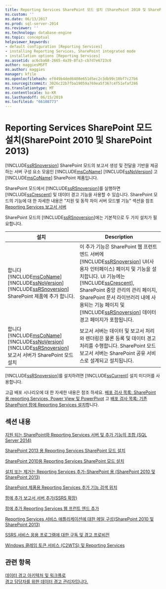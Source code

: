 ```yaml
---
title: Reporting Services SharePoint 모드 설치 (SharePoint 2010 및 SharePoint 2013) | Microsoft Docs
ms.custom: ''
ms.date: 06/13/2017
ms.prod: sql-server-2014
ms.reviewer: ''
ms.technology: database-engine
ms.topic: conceptual
helpviewer_keywords:
- default configuration [Reporting Services]
- installing Reporting Services, SharePoint integrated mode
- installation options [Reporting Services]
ms.assetid: ac6cba68-2665-4a39-8fa3-cb7d7e6723c0
author: maggiesMSFT
ms.author: maggies
manager: kfile
ms.openlocfilehash: ef049b4ded6408e651d5ec2c3db99c10bf7c27b6
ms.sourcegitcommit: 3026c22b7fba19059a769ea5f367c4f51efaf286
ms.translationtype: MT
ms.contentlocale: ko-KR
ms.lasthandoff: 06/15/2019
ms.locfileid: "66108773"
---
```

# <a name="reporting-services-sharepoint-mode-installation-sharepoint-2010-and-sharepoint-2013"></a>Reporting Services SharePoint 모드 설치(SharePoint 2010 및 SharePoint 2013)
  [!INCLUDE[ssRSnoversion](../../includes/ssrsnoversion-md.md)] SharePoint 모드의 보고서 생성 및 전달을 기반을 제공 하는 서버 구성 요소 모음인 [!INCLUDE[msCoName](../../includes/msconame-md.md)] [!INCLUDE[ssNoVersion](../../includes/ssnoversion-md.md)] 고 [!INCLUDE[msCoName](../../includes/msconame-md.md)] SharePoint 제품입니다.  
  
 SharePoint 모드에서 [!INCLUDE[ssRSnoversion](../../includes/ssrsnoversion-md.md)]를 실행하면 [!INCLUDE[ssCrescent](../../includes/sscrescent-md.md)] 및 데이터 경고 기능을 사용할 수 있습니다. SharePoint 모드의 기능에 대 한 자세한 내용은 "지원 및 동작 차이 서버 모드별 기능" 섹션을 참조 [Reporting Services 보고서 서버](../reporting-services-report-server.md)  
  
 SharePoint 모드의 [!INCLUDE[ssRSnoversion](../../includes/ssrsnoversion-md.md)]에는 기본적으로 두 가지 설치가 필요합니다.  
  
|설치|Description|  
|------------------|-----------------|  
|합니다 [!INCLUDE[msCoName](../../includes/msconame-md.md)] [!INCLUDE[ssNoVersion](../../includes/ssnoversion-md.md)] [!INCLUDE[ssRSnoversion](../../includes/ssrsnoversion-md.md)] SharePoint 제품에 추가 합니다.|이 추가 기능은 SharePoint 웹 프런트 엔드 서버에 [!INCLUDE[ssRSnoversion](../../includes/ssrsnoversion-md.md)] UI(사용자 인터페이스) 페이지 및 기능을 설치합니다. UI 기능에는 [!INCLUDE[ssCrescent](../../includes/sscrescent-md.md)], SharePoint 중앙 관리의 관리 페이지, SharePoint 문서 라이브러리 내에 사용되는 기능 페이지 및 [!INCLUDE[ssRSnoversion](../../includes/ssrsnoversion-md.md)] 데이터 경고 페이지가 포함됩니다.|  
|합니다 [!INCLUDE[msCoName](../../includes/msconame-md.md)] [!INCLUDE[ssNoVersion](../../includes/ssnoversion-md.md)] [!INCLUDE[ssRSnoversion](../../includes/ssrsnoversion-md.md)] 보고서 서버가 SharePoint 모드 설치|보고서 서버는 데이터 및 보고서 처리와 렌더링은 물론 등록 및 데이터 경고 처리를 수행합니다. SharePoint 모드 보고서 서버는 SharePoint 공유 서비스로 설계되고 설치됩니다.|  
  
 [!INCLUDE[ssRSnoversion](../../includes/ssrsnoversion-md.md)]를 설치하려면 [!INCLUDE[ssCurrent](../../includes/sscurrent-md.md)] 설치 미디어를 사용합니다.  
  
 고급 배포 시나리오에 대 한 자세한 내용은 참조 하세요. [배포 검사 목록: SharePoint 용 reporting Services, Power View 및 PowerPivot](../../sql-server/install/deployment-checklist-reporting-services-power-view-power-pivot-for-sharepoint.md) 고 [배포 검사 목록: 기존 SharePoint 팜에 Reporting Services 설치](../../sql-server/install/deployment-checklist-install-reporting-services-existing-sharepoint-farm.md)합니다.  
  
## <a name="in-this-section"></a>섹션 내용  
 [지원 되는 SharePoint와 Reporting Services 서버 및 추가 기능의 조합 &#40;SQL Server 2014&#41;](supported-combinations-of-sharepoint-and-reporting-services-server.md)  
  
 [SharePoint 2013 용 Reporting Services SharePoint 모드 설치](../../sql-server/install/install-reporting-services-sharepoint-mode-for-sharepoint-2013.md)  
  
 [SharePoint 2010용 Reporting Services SharePoint 모드 설치](../../sql-server/install/install-reporting-services-sharepoint-mode-for-sharepoint-2010.md)  
  
 [설치 또는 제거는 Reporting Services 추가-SharePoint 용 &#40;SharePoint 2010 및 SharePoint 2013&#41;](install-or-uninstall-the-reporting-services-add-in-for-sharepoint.md)  
  
 [SharePoint 제품용 Reporting Services 추가 기능 검색 위치](where-to-find-the-reporting-services-add-in-for-sharepoint-products.md)  
  
 [팜에 추가 보고서 서버 추가&#40;SSRS 확장&#41;](add-an-additional-report-server-to-a-farm-ssrs-scale-out.md)  
  
 [팜에 추가 Reporting Services 웹 프런트 엔드 추가](add-an-additional-reporting-services-web-front-end-to-a-farm.md)  
  
 [Reporting Services 서비스 애플리케이션에 대한 메일 구성&#40;SharePoint 2010 및 SharePoint 2013&#41;](configure-e-mail-for-a-reporting-services-service-application.md)  
  
 [SSRS 서비스 응용 프로그램에 대한 구독 및 경고 프로비전](provision-subscriptions-and-alerts-for-ssrs-service-applications.md)  
  
 [Windows 클레임 토큰 서비스 &#40;C2WTS&#41; 및 Reporting Services](../../sql-server/install/claims-to-windows-token-service-c2wts-and-reporting-services.md)  
  
## <a name="see-also"></a>관련 항목  
 [데이터 경고 아키텍처 및 워크플로](../reporting-services-data-alerts.md#AlertingWF)   
 [경고 담당자를 위한 데이터 경고 관리자입니다.](../data-alert-manager-for-alerting-administrators.md)  
  
  
